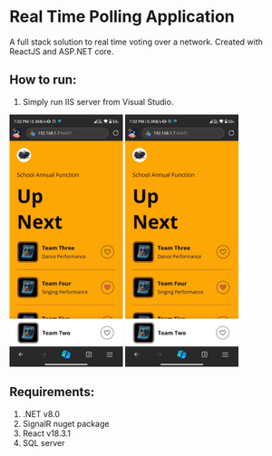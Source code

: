 # Real Time Polling Application
A full stack solution to real time voting over a network. Created with ReactJS and ASP.NET core. 

## How to run:
1. Simply run IIS server from Visual Studio.

<img alt="user_dashboard" src="https://github.com/Shashank-J0SHI/Polling-App/blob/master/Screenshots/user_dashboard.jpg" width="200"/> <img alt="user_dashboard" src="https://github.com/Shashank-J0SHI/Polling-App/blob/master/Screenshots/user_dashboard.jpg" width="200"/>

## Requirements:
1. .NET v8.0
2. SignalR nuget package
3. React v18.3.1
4. SQL server
